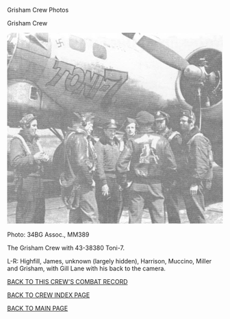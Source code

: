 
Grisham Crew Photos






 




Grisham Crew  
  

![](Grisham.jpg)  

Photo: 34BG Assoc., MM389  

The Grisham Crew with 43-38380 Toni-7.  

L-R: Highfill, James, unknown (largely hidden), Harrison, Muccino, Miller and Grisham, with Gill Lane with his back to the camera.  
  

[BACK TO THIS CREW'S COMBAT RECORD](../crews/Grisham.md)  

[BACK TO CREW INDEX PAGE](../000crews.md)  

[BACK TO MAIN PAGE](../index.md)


